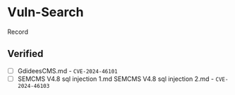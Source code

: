 # Vuln-Search
Record 

## Verified
- [ ] GdideesCMS.md - `CVE-2024-46101`
- [ ] SEMCMS V4.8 sql injection 1.md SEMCMS V4.8 sql injection 2.md - `CVE-2024-46103`
